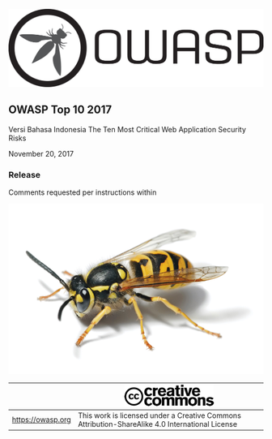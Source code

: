 ![OWASP LOGO](images/OWASP_logo.png)

## OWASP Top 10 2017
Versi Bahasa Indonesia
The Ten Most Critical Web Application Security Risks

November 20, 2017

### Release

Comments requested per instructions within

![WASP Logo URL TBA](images/front-wasp.png)

|  | ![Creative Commons License Logo](images/front-cc.png) |
| -- | -- |
| https://owasp.org | This work is licensed under a Creative Commons Attribution-ShareAlike 4.0 International License |





